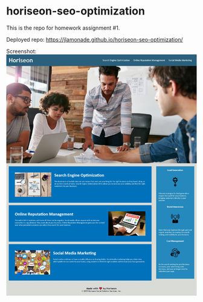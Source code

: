 # horiseon-seo-optimization

This is the repo for homework assignment #1.

Deployed repo: https://jlamonade.github.io/horiseon-seo-optimization/

Screenshot:
![Alt text](assets\images\horiseon_screenshot.jpeg)
